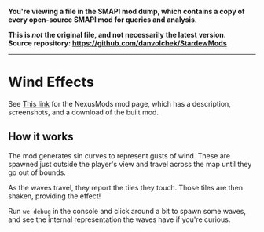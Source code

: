 **You're viewing a file in the SMAPI mod dump, which contains a copy of every open-source SMAPI mod
for queries and analysis.**

**This is _not_ the original file, and not necessarily the latest version.**  
**Source repository: https://github.com/danvolchek/StardewMods**

----

# Wind Effects


See [This link](http://www.nexusmods.com/stardewvalley/mods/6647?) for the NexusMods mod page, which has a description, screenshots, and a download of the built mod.

## How it works

The mod generates sin curves to represent gusts of wind. These are spawned just outside the player's view and travel across the map until they go out of bounds.

As the waves travel, they report the tiles they touch. Those tiles are then shaken, providing the effect!

Run `we debug` in the console and click around a bit to spawn some waves, and see the internal representation the waves have if you're curious.